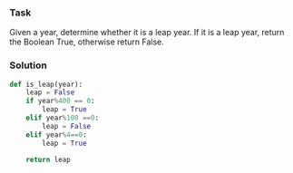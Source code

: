 ### Task
Given a year, determine whether it is a leap year. If it is a leap year, return the Boolean True, otherwise return False.

### Solution
```python
def is_leap(year):
    leap = False
    if year%400 == 0:
        leap = True
    elif year%100 ==0:
        leap = False    
    elif year%4==0:
        leap = True    
   
    return leap

```
